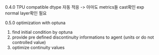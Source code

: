 0.4.0
TPU compatible
dtype 자동 적응 -> 
아마도 metrics들 cast확인
exp normal layer확인 필요



0.5.0
optimization with optuna
1. find initial condition by optuna
2. provide pre defined discontinuity informations to agent (units or do not controlled value)
3. optimize continuity values
